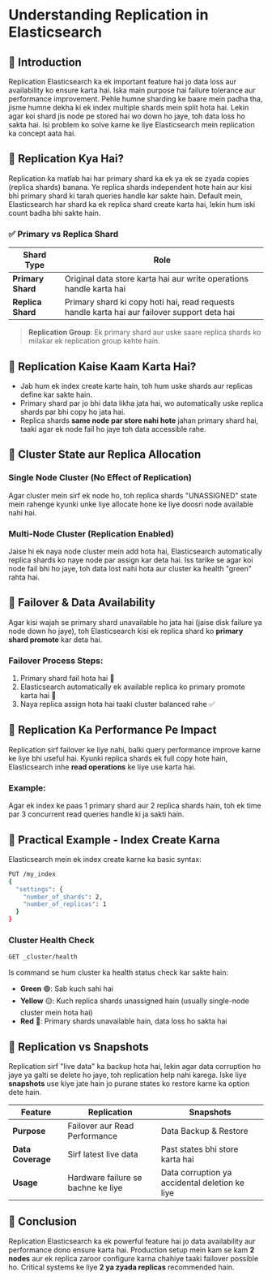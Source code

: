 # Understanding Replication in Elasticsearch

## 🔹 Introduction
Replication Elasticsearch ka ek important feature hai jo data loss aur availability ko ensure karta hai. Iska main purpose hai failure tolerance aur performance improvement. Pehle humne sharding ke baare mein padha tha, jisme humne dekha ki ek index multiple shards mein split hota hai. Lekin agar koi shard jis node pe stored hai wo down ho jaye, toh data loss ho sakta hai. Isi problem ko solve karne ke liye Elasticsearch mein replication ka concept aata hai.

## 🔹 Replication Kya Hai?
Replication ka matlab hai har primary shard ka ek ya ek se zyada copies (replica shards) banana. Ye replica shards independent hote hain aur kisi bhi primary shard ki tarah queries handle kar sakte hain. Default mein, Elasticsearch har shard ka ek replica shard create karta hai, lekin hum iski count badha bhi sakte hain.

### ✅ Primary vs Replica Shard
| **Shard Type** | **Role** |
|--------------|---------|
| **Primary Shard** | Original data store karta hai aur write operations handle karta hai |
| **Replica Shard** | Primary shard ki copy hoti hai, read requests handle karta hai aur failover support deta hai |

> **Replication Group**: Ek primary shard aur uske saare replica shards ko milakar ek replication group kehte hain.

## 🔹 Replication Kaise Kaam Karta Hai?
- Jab hum ek index create karte hain, toh hum uske shards aur replicas define kar sakte hain.
- Primary shard par jo bhi data likha jata hai, wo automatically uske replica shards par bhi copy ho jata hai.
- Replica shards **same node par store nahi hote** jahan primary shard hai, taaki agar ek node fail ho jaye toh data accessible rahe.

## 🔹 Cluster State aur Replica Allocation
### **Single Node Cluster (No Effect of Replication)**
Agar cluster mein sirf ek node ho, toh replica shards "UNASSIGNED" state mein rahenge kyunki unke liye allocate hone ke liye doosri node available nahi hai.

### **Multi-Node Cluster (Replication Enabled)**
Jaise hi ek naya node cluster mein add hota hai, Elasticsearch automatically replica shards ko naye node par assign kar deta hai. Iss tarike se agar koi node fail bhi ho jaye, toh data lost nahi hota aur cluster ka health "green" rahta hai.

## 🔹 Failover & Data Availability
Agar kisi wajah se primary shard unavailable ho jata hai (jaise disk failure ya node down ho jaye), toh Elasticsearch kisi ek replica shard ko **primary shard promote** kar deta hai.

### **Failover Process Steps:**
1. Primary shard fail hota hai 🚨
2. Elasticsearch automatically ek available replica ko primary promote karta hai 🔄
3. Naya replica assign hota hai taaki cluster balanced rahe ✅

## 🔹 Replication Ka Performance Pe Impact
Replication sirf failover ke liye nahi, balki query performance improve karne ke liye bhi useful hai. Kyunki replica shards ek full copy hote hain, Elasticsearch inhe **read operations** ke liye use karta hai.

### **Example:**
Agar ek index ke paas 1 primary shard aur 2 replica shards hain, toh ek time par 3 concurrent read queries handle ki ja sakti hain.

## 🔹 Practical Example - Index Create Karna
Elasticsearch mein ek index create karne ka basic syntax:
```bash
PUT /my_index
{
  "settings": {
    "number_of_shards": 2,
    "number_of_replicas": 1
  }
}
```

### **Cluster Health Check**
```bash
GET _cluster/health
```
Is command se hum cluster ka health status check kar sakte hain:
- **Green** 🟢: Sab kuch sahi hai
- **Yellow** 🟡: Kuch replica shards unassigned hain (usually single-node cluster mein hota hai)
- **Red** 🔴: Primary shards unavailable hain, data loss ho sakta hai

## 🔹 Replication vs Snapshots
Replication sirf "live data" ka backup hota hai, lekin agar data corruption ho jaye ya galti se delete ho jaye, toh replication help nahi karega. Iske liye **snapshots** use kiye jate hain jo purane states ko restore karne ka option dete hain.

| **Feature** | **Replication** | **Snapshots** |
|------------|---------------|--------------|
| **Purpose** | Failover aur Read Performance | Data Backup & Restore |
| **Data Coverage** | Sirf latest live data | Past states bhi store karta hai |
| **Usage** | Hardware failure se bachne ke liye | Data corruption ya accidental deletion ke liye |

## 🔹 Conclusion
Replication Elasticsearch ka ek powerful feature hai jo data availability aur performance dono ensure karta hai. Production setup mein kam se kam **2 nodes** aur ek replica zaroor configure karna chahiye taaki failover possible ho. Critical systems ke liye **2 ya zyada replicas** recommended hain.


